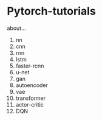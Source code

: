 # Pytorch-tutorials

about...

1. nn
2. cnn
3. rnn
4. lstm
5. faster-rcnn
6. u-net
7. gan
8. autoencoder
9. vae
10. transformer
11. actor-critic
12. DQN
